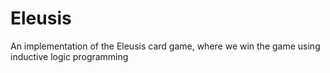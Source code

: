 # Eleusis
An implementation of the Eleusis card game, where we win the game using inductive logic programming
